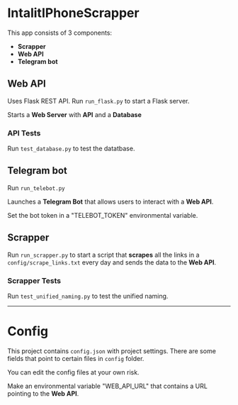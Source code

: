 # IntalitIPhoneScrapper

This app consists of 3 components:
- **Scrapper**
- **Web API**
- **Telegram bot**


## Web API

Uses Flask REST API. Run `run_flask.py` to start a Flask server.

Starts a **Web Server** with **API** and a **Database**

### API Tests

Run `test_database.py` to test the datatbase.


## Telegram bot

Run `run_telebot.py`

Launches a **Telegram Bot** that allows users to interact with a **Web API**.

Set the bot token in a "TELEBOT_TOKEN" environmental variable.


## Scrapper

Run `run_scrapper.py` to start a script that **scrapes** all the links in a `config/scrape_links.txt` every day and sends the data to the **Web API**.

### Scrapper Tests

Run `test_unified_naming.py` to test the unified naming.

---

# Config

This project contains `config.json` with project settings.
There are some fields that point to certain files in `config` folder.

You can edit the config files at your own risk.

Make an environmental variable "WEB_API_URL" that contains a URL pointing to the **Web API**.
